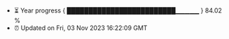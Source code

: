 - ⏳ Year progress { █████████████████████████▁▁▁▁▁ } 84.02 %
- ⏰ Updated on Fri, 03 Nov 2023 16:22:09 GMT

